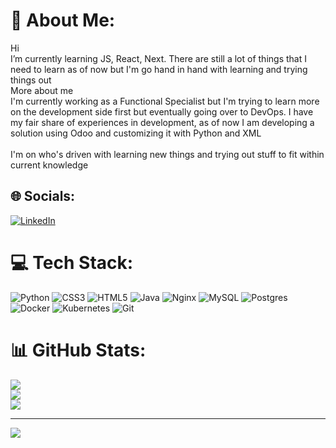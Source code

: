 # 💫 About Me:
Hi<br>I’m currently learning JS, React, Next. There are still a lot of things that I need to learn as of now but I'm go hand in hand with learning and trying things out<br>More about me<br>I'm currently working as a Functional Specialist but I'm trying to learn more on the development side first but eventually going over to DevOps. I have my fair share of experiences in development, as of now I am developing a solution using Odoo and customizing it with Python and XML<br><br>I'm on who's driven with learning new things and trying out stuff to fit within current knowledge


## 🌐 Socials:
[![LinkedIn](https://img.shields.io/badge/LinkedIn-%230077B5.svg?logo=linkedin&logoColor=white)](https://linkedin.com/in/https://www.linkedin.com/in/lorenzo-ricci-alagao-2a2b64269/) 

# 💻 Tech Stack:
![Python](https://img.shields.io/badge/python-3670A0?style=for-the-badge&logo=python&logoColor=ffdd54) ![CSS3](https://img.shields.io/badge/css3-%231572B6.svg?style=for-the-badge&logo=css3&logoColor=white) ![HTML5](https://img.shields.io/badge/html5-%23E34F26.svg?style=for-the-badge&logo=html5&logoColor=white) ![Java](https://img.shields.io/badge/java-%23ED8B00.svg?style=for-the-badge&logo=openjdk&logoColor=white) ![Nginx](https://img.shields.io/badge/nginx-%23009639.svg?style=for-the-badge&logo=nginx&logoColor=white) ![MySQL](https://img.shields.io/badge/mysql-4479A1.svg?style=for-the-badge&logo=mysql&logoColor=white) ![Postgres](https://img.shields.io/badge/postgres-%23316192.svg?style=for-the-badge&logo=postgresql&logoColor=white) ![Docker](https://img.shields.io/badge/docker-%230db7ed.svg?style=for-the-badge&logo=docker&logoColor=white) ![Kubernetes](https://img.shields.io/badge/kubernetes-%23326ce5.svg?style=for-the-badge&logo=kubernetes&logoColor=white) ![Git](https://img.shields.io/badge/git-%23F05033.svg?style=for-the-badge&logo=git&logoColor=white)
# 📊 GitHub Stats:
![](https://github-readme-stats.vercel.app/api?username=Riicchie&theme=dark&hide_border=false&include_all_commits=false&count_private=false)<br/>
![](https://nirzak-streak-stats.vercel.app/?user=Riicchie&theme=dark&hide_border=false)<br/>
![](https://github-readme-stats.vercel.app/api/top-langs/?username=Riicchie&theme=dark&hide_border=false&include_all_commits=false&count_private=false&layout=compact)

---
[![](https://visitcount.itsvg.in/api?id=Riicchie&icon=0&color=0)](https://visitcount.itsvg.in)
